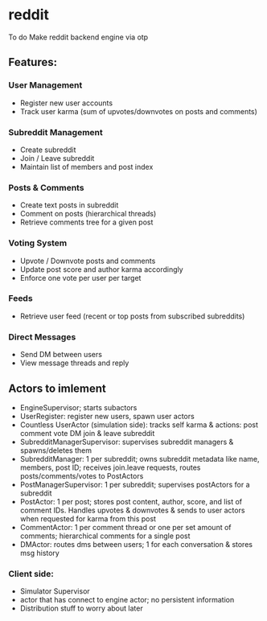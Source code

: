 # reddit

To do
Make reddit backend engine via otp

## Features:
### User Management
- Register new user accounts
- Track user karma (sum of upvotes/downvotes on posts and comments)

### Subreddit Management
- Create subreddit
- Join / Leave subreddit
- Maintain list of members and post index

### Posts & Comments
- Create text posts in subreddit
- Comment on posts (hierarchical threads)
- Retrieve comments tree for a given post

### Voting System
- Upvote / Downvote posts and comments
- Update post score and author karma accordingly
- Enforce one vote per user per target

### Feeds
- Retrieve user feed (recent or top posts from subscribed subreddits)

### Direct Messages
- Send DM between users
- View message threads and reply


## Actors to imlement
- EngineSupervisor; starts subactors
- UserRegister: register new users, spawn user actors
- Countless UserActor (simulation side): tracks self karma & actions: post comment vote DM join & leave subreddit
- SubredditManagerSupervisor: supervises subreddit managers & spawns/deletes them
- SubredditManager: 1 per subreddit; owns subreddit metadata like name, members, post ID; receives join.leave requests, routes posts/comments/votes to PostActors
- PostManagerSupervisor: 1 per subreddit; supervises postActors for a subreddit
- PostActor: 1 per post; stores post content, author, score, and list of comment IDs. Handles upvotes & downvotes & sends to user actors when requested for karma from this post
- CommentActor: 1 per comment thread or one per set amount of comments; hierarchical comments for a single post
- DMActor: routes dms between users; 1 for each conversation & stores msg history


### Client side: 
- Simulator Supervisor
- actor that has connect to engine actor; no persistent information
- Distribution stuff to worry about later